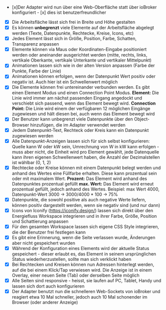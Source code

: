 - [x]Der Adapter wird nun über eine Web-Oberfläche statt über ioBroker konfiguriert - [x] dies ist benutzerfreundlicher
- [x] Die Arbeitsfläche lässt sich frei in Breite und Höhe gestalten
- [x] Es können **unbegrenzt** viele Elemente auf der Arbeitsfläche abgelegt werden (Texte, Datenpunkte, Rechtecke, Kreise, Icons, etc)
- [x] Jedes Element lässt sich in Größe, Position, Farbe, Schatten, Transparenz anpassen
- [x] Elemente können via Maus oder Koordinaten-Eingabe positioniert werden oder aneinander ausgerichtet werden (mitte, rechts, links, vertikale Oberkante, vertikale Unterkante und vertikaler Mittelpunkt)
- [x] Animationen lassen sich wie in der alten Version anpassen (Farbe der Punkte, Farbe der Linie)
- [x] Animationen können erfolgen, wenn der Datenpunkt Wert positiv oder negativ ist. Auch hier ist ein Schwellenwert möglich
- [x] Die Elemente können frei untereinander verbunden werden. Es gibt einen Element Modus und einen Connection Point Modus.
**Element:** Die Linie wird immer am nächst passenden Eingang angedockt und verschiebt sich passend, wenn das Element bewegt wird.
**Connection Point:** Die Linie wird einem der verfügbaren 12 möglichen Eingänge zugewiesen und hält diesen bei, auch wenn das Element bewegt wird
- [x] Der Benutzer kann unbegrenzt viele Datenpunkte über den Object-Browser hinzufügen, die im Adapter verwendet werden
- [x] Jedem Datenpunkt-Text, Rechteck oder Kreis kann ein Datenpunkt zugewiesen werden
- [x] Alle Datenpunkt-Anzeigen lassen sich für sich selbst konfigurieren:
Quelle kann W oder kW sein, Umrechnung von W in kW kann erfolgen - muss aber nicht, die Einheit wird pro Element gewählt, jede Datenquelle kann ihren eigenen Schwellenwert haben, die Anzahl der Dezimalstellen ist wählbar (0, 1, 2)
- [x] Rechtecke oder Kreise können mit einem Datenpunkt belegt werden und anhand des Wertes eine Füllfarbe erhalten. Diese kann prozentual sein oder mit maximalem Wert.
**Prozent:** Das Element wird anhand des Datenpunktes prozentual gefüllt
**max. Wert:** Das Element wird erneut prozentual gefüllt, jedoch anhand des Wertes. Beispiel: max Wert 4000, Datenpunkt-Wert 3000 -> 3000/4000 * 100 -> 75%
- [x] Datenpunkte, die sowohl positive als auch negative Werte liefern, können positiv dargestellt werden, wenn sie negativ sind (und nur dann)
- [x] Icons von Iconify (https://iconify.design/) lassen sich direkt über den Energiefluss Workspace integrieren und in ihrer Farbe, Größe, Position und Schattierung anpassen
- [x] Für den gesamten Workspace lassen sich eigene CSS Style integrieren, die der Benutzer frei festlegen kann
- [x] Es gibt eine Erinnerung, wenn die Seite verlassen wurde, Änderungen aber nicht gespeichert wurden
- [x] Während der Konfiguration eines Elements wird der aktuelle Status gespeichert - dieser erlaubt es, das Element in seinem ursprünglichen Status wiederherzustellen, sollte man sich verklickt haben
- [x] Bei Rechtecken und Kreisen können nun Adressen hinterlegt werden, auf die bei einem Klick/Tap verwiesen wird. Die Anzeige ist in einem Overlay, einer neuen Seite (Tab) oder derselben Seite möglich
- [x] Alle Seiten sind responsive - heisst, sie laufen auf PC, Tablet, Handy und lassen sich dort auch konfigurieren
- [x] Der Adapter benutzt nun die schnelleren Web-Sockets von ioBroker und reagiert etwa 10 Mal schneller, jedoch auch 10 Mal schonender im Browser (oder anderer Anzeige)
